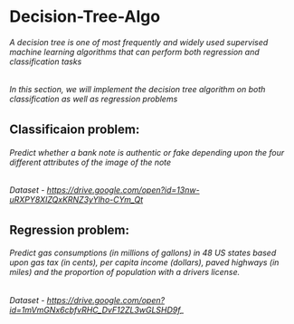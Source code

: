 # Decision-Tree-Algo

######  A decision tree is one of most frequently and widely used supervised machine learning algorithms that can perform both regression and classification tasks

######  In this section, we will implement the decision tree algorithm on both classification as well as regression problems

##  Classificaion problem: 
######  Predict whether a bank note is authentic or fake depending upon the four different attributes of the image of the note
######  Dataset - https://drive.google.com/open?id=13nw-uRXPY8XIZQxKRNZ3yYlho-CYm_Qt

##  Regression problem:
######  Predict gas consumptions (in millions of gallons) in 48 US states based upon gas tax (in cents), per capita income (dollars), paved highways (in miles) and the proportion of population with a drivers license.
######  Dataset - https://drive.google.com/open?id=1mVmGNx6cbfvRHC_DvF12ZL3wGLSHD9f_
